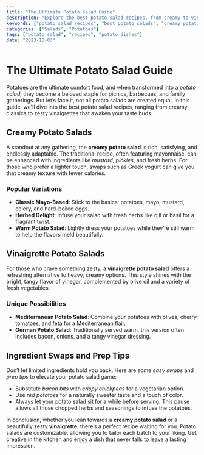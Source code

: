 ```yaml
---
title: "The Ultimate Potato Salad Guide"
description: "Explore the best potato salad recipes, from creamy to vinaigrette, with our comprehensive guide."
keywords: ["potato salad recipes", "best potato salads", "creamy potato salad", "vinaigrette potato salad"]
categories: ["Salads", "Potatoes"]
tags: ["potato salad", "recipes", "potato dishes"]
date: "2023-10-03"
---
```


# The Ultimate Potato Salad Guide

Potatoes are the ultimate comfort food, and when transformed into a *potato salad*, they become a beloved staple for picnics, barbecues, and family gatherings. But let’s face it, not all potato salads are created equal. In this guide, we'll dive into the best potato salad recipes, ranging from creamy classics to zesty vinaigrettes that awaken your taste buds. 

## Creamy Potato Salads

A standout at any gathering, the **creamy potato salad** is rich, satisfying, and endlessly adaptable. The traditional recipe, often featuring mayonnaise, can be enhanced with ingredients like *mustard*, *pickles*, and fresh herbs. For those who prefer a lighter touch, swaps such as Greek yogurt can give you that creamy texture with fewer calories.

### Popular Variations

- **Classic Mayo-Based**: Stick to the basics; potatoes, mayo, mustard, celery, and hard-boiled eggs.
- **Herbed Delight**: Infuse your salad with fresh herbs like dill or basil for a fragrant twist.
- **Warm Potato Salad**: Lightly dress your potatoes while they’re still warm to help the flavors meld beautifully.

## Vinaigrette Potato Salads

For those who crave something zesty, a **vinaigrette potato salad** offers a refreshing alternative to heavy, creamy options. This style shines with the bright, tangy flavor of vinegar, complemented by olive oil and a variety of fresh vegetables. 

### Unique Possibilities

- **Mediterranean Potato Salad**: Combine your potatoes with olives, cherry tomatoes, and feta for a Mediterranean flair.
- **German Potato Salad**: Traditionally served warm, this version often includes bacon, onions, and a tangy vinegar dressing.

## Ingredient Swaps and Prep Tips

Don’t let limited ingredients hold you back. Here are some *easy swaps* and *prep tips* to elevate your potato salad game:

- Substitute *bacon bits* with *crispy chickpeas* for a vegetarian option.
- Use *red potatoes* for a naturally sweeter taste and a touch of color.
- Always let your potato salad sit for a while before serving. This pause allows all those chopped herbs and seasonings to infuse the potatoes.

In conclusion, whether you lean towards a **creamy potato salad** or a beautifully zesty **vinaigrette**, there’s a perfect recipe waiting for you. Potato salads are customizable, allowing you to tailor each batch to your liking. Get creative in the kitchen and enjoy a dish that never fails to leave a lasting impression.